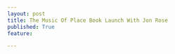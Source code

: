 ```yaml
---
layout: post
title: The Music Of Place Book Launch With Jon Rose
published: True
feature: 

---
```


